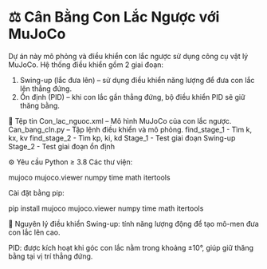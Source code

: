 # ⚖️ Cân Bằng Con Lắc Ngược với MuJoCo

Dự án này mô phỏng và điều khiển con lắc ngược sử dụng công cụ vật lý MuJoCo. Hệ thống điều khiển gồm 2 giai đoạn:

1. Swing-up (lắc đưa lên) – sử dụng điều khiển năng lượng để đưa con lắc lên thẳng đứng.
2. Ổn định (PID) – khi con lắc gần thẳng đứng, bộ điều khiển PID sẽ giữ thăng bằng.

📁 Tệp tin
Con_lac_nguoc.xml – Mô hình MuJoCo của con lắc ngược.
Can_bang_cln.py – Tập lệnh điều khiển và mô phỏng.
find_stage_1 - Tìm k, kx, kv
find_stage_2 - Tìm kp, ki, kd
Stage_1 - Test giai đoạn Swing-up
Stage_2 - Test giai đoạn ổn định

⚙️ Yêu cầu
Python ≥ 3.8
Các thư viện:

mujoco
mujoco.viewer
numpy
time
math
itertools

Cài đặt bằng pip:

pip install mujoco mujoco.viewer numpy time math itertools

🧠 Nguyên lý điều khiển
Swing-up: tính năng lượng động để tạo mô-men đưa con lắc lên cao.

PID: được kích hoạt khi góc con lắc nằm trong khoảng ±10°, giúp giữ thăng bằng tại vị trí thẳng đứng.
